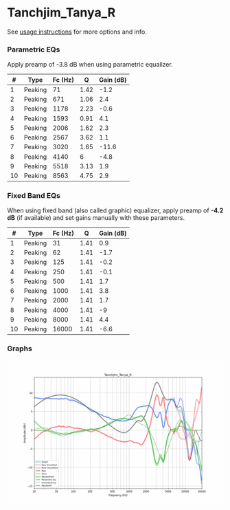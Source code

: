 # Tanchjim_Tanya_R
See [usage instructions](https://github.com/jaakkopasanen/AutoEq#usage) for more options and info.

### Parametric EQs
Apply preamp of -3.8 dB when using parametric equalizer.

|   # | Type    |   Fc (Hz) |    Q |   Gain (dB) |
|-----|---------|-----------|------|-------------|
|   1 | Peaking |        71 | 1.42 |        -1.2 |
|   2 | Peaking |       671 | 1.06 |         2.4 |
|   3 | Peaking |      1178 | 2.23 |        -0.6 |
|   4 | Peaking |      1593 | 0.91 |         4.1 |
|   5 | Peaking |      2006 | 1.62 |         2.3 |
|   6 | Peaking |      2567 | 3.62 |         1.1 |
|   7 | Peaking |      3020 | 1.65 |       -11.6 |
|   8 | Peaking |      4140 | 6    |        -4.8 |
|   9 | Peaking |      5518 | 3.13 |         1.9 |
|  10 | Peaking |      8563 | 4.75 |         2.9 |

### Fixed Band EQs
When using fixed band (also called graphic) equalizer, apply preamp of **-4.2 dB** (if available) and set gains manually with these parameters.

|   # | Type    |   Fc (Hz) |    Q |   Gain (dB) |
|-----|---------|-----------|------|-------------|
|   1 | Peaking |        31 | 1.41 |         0.9 |
|   2 | Peaking |        62 | 1.41 |        -1.7 |
|   3 | Peaking |       125 | 1.41 |        -0.2 |
|   4 | Peaking |       250 | 1.41 |        -0.1 |
|   5 | Peaking |       500 | 1.41 |         1.7 |
|   6 | Peaking |      1000 | 1.41 |         3.8 |
|   7 | Peaking |      2000 | 1.41 |         1.7 |
|   8 | Peaking |      4000 | 1.41 |        -9   |
|   9 | Peaking |      8000 | 1.41 |         4.4 |
|  10 | Peaking |     16000 | 1.41 |        -6.6 |

### Graphs
![](./Tanchjim_Tanya_R.png)
